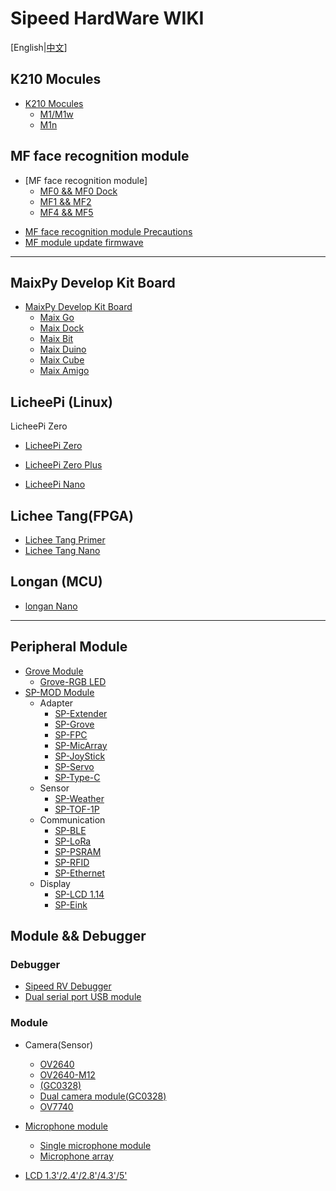 # Sipeed HardWare WIKI

[English|[中文](./README.md)]

## K210 Mocules

* [K210 Mocules](./en/core_modules/k210_core_modules.md)
    - [M1/M1w](./en/core_modules/k210_core_modules.md)
    - [M1n](./en/core_modules/k210_core_modules.md)


## MF face recognition module

* [MF face recognition module]
  - [MF0 && MF0 Dock](./en/mf_ml_module/mf0_ml_module.md)
  - [MF1 && MF2](./en/mf_ml_module/mf1_ml_module.md)
  - [MF4 && MF5](./en/mf_ml_module/mf5_product.md)


- [MF face recognition module Precautions](./mf_ml_module/mf_precautions.md)
- [MF module update firmwave](./en/mf_ml_module/mf_update_firmwave.md)

-----

## MaixPy Develop Kit Board

* [MaixPy Develop Kit Board](./en/maixpy_develop_kit_board/develop_kit_board.md)
  - [Maix Go](./en/maixpy_develop_kit_board/maix_go.md)
  - [Maix Dock](./en/maixpy_develop_kit_board/maix_dock.md)
  - [Maix Bit](./en/maixpy_develop_kit_board/maix_bit.md)
  - [Maix Duino](./en/maixpy_develop_kit_board/maix_duino.md)
  - [Maix Cube](./en/maixpy_develop_kit_board/maix_cube.md)
  - [Maix Amigo](./en/maixpy_develop_kit_board/maix_Amigo.md)


## LicheePi (Linux)

LicheePi Zero

- [LicheePi Zero]()
- [LicheePi Zero Plus]()

- [LicheePi Nano]()

## Lichee Tang(FPGA)

- [Lichee Tang Primer]()
- [Lichee Tang Nano]()

## Longan (MCU)

- [longan Nano]()

-----

## Peripheral Module

* [Grove Module]()
    - [Grove-RGB LED]()
* [SP-MOD Module]()
    - Adapter
      - [SP-Extender](./en/modules_spmod/spmod_extender.md)
      - [SP-Grove](./en/modules_spmod/spmod_grove.md)
      - [SP-FPC](./en/modules_spmod/spmod_fpc.md)
      - [SP-MicArray](./en/modules_spmod/spmod_micarray.md)
      - [SP-JoyStick](./en/modules_spmod/spmod_joystick.md)
      - [SP-Servo](./en/modules_spmod/spmod_servo.md)
      - [SP-Type-C]()
    - Sensor
      - [SP-Weather](./en/modules_spmod/spmod_weather.md)
      - [SP-TOF-1P](./en/modules_spmod/spmod_tof.md)
    - Communication
      - [SP-BLE](./en/modules_spmod/spmod_bt.md)
      - [SP-LoRa](./en/modules_spmod/spmod_lora.md)
      - [SP-PSRAM](./en/modules_spmod/spmod_psram.md)
      - [SP-RFID](./en/modules_spmod/spmod_rfid.md)
      - [SP-Ethernet](./en/modules_spmod/spmod_ethernet.md)
    - Display
      - [SP-LCD 1.14](./en/modules_spmod/spmod_lcd1.14.md)
      - [SP-Eink](./en/modules_spmod/spmod_eink.md)


## Module && Debugger

### Debugger

- [Sipeed RV Debugger]()
- [Dual serial port USB module]()

### Module

- Camera(Sensor)
    - [OV2640]()
    - [OV2640-M12]()
    - [(GC0328)]()
    - [Dual camera module(GC0328)]()
    - [OV7740]()

- [Microphone module]()
  - [Single microphone module]()
  - [Microphone array]()

- [LCD 1.3'/2.4'/2.8'/4.3'/5']()
